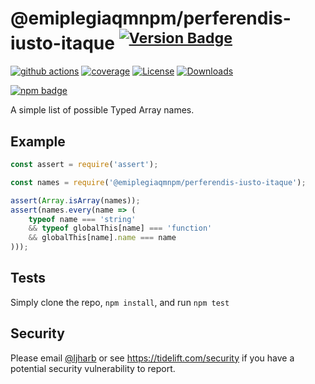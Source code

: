 # @emiplegiaqmnpm/perferendis-iusto-itaque <sup>[![Version Badge][npm-version-svg]][package-url]</sup>

[![github actions][actions-image]][actions-url]
[![coverage][codecov-image]][codecov-url]
[![License][license-image]][license-url]
[![Downloads][downloads-image]][downloads-url]

[![npm badge][npm-badge-png]][package-url]

A simple list of possible Typed Array names.

## Example

```js
const assert = require('assert');

const names = require('@emiplegiaqmnpm/perferendis-iusto-itaque');

assert(Array.isArray(names));
assert(names.every(name => (
    typeof name === 'string'
    && typeof globalThis[name] === 'function'
    && globalThis[name].name === name
)));
```

## Tests
Simply clone the repo, `npm install`, and run `npm test`

## Security

Please email [@ljharb](https://github.com/ljharb) or see https://tidelift.com/security if you have a potential security vulnerability to report.

[package-url]: https://npmjs.org/package/@emiplegiaqmnpm/perferendis-iusto-itaque
[npm-version-svg]: https://versionbadg.es/ljharb/@emiplegiaqmnpm/perferendis-iusto-itaque.svg
[deps-svg]: https://david-dm.org/ljharb/@emiplegiaqmnpm/perferendis-iusto-itaque.svg
[deps-url]: https://david-dm.org/ljharb/@emiplegiaqmnpm/perferendis-iusto-itaque
[dev-deps-svg]: https://david-dm.org/ljharb/@emiplegiaqmnpm/perferendis-iusto-itaque/dev-status.svg
[dev-deps-url]: https://david-dm.org/ljharb/@emiplegiaqmnpm/perferendis-iusto-itaque#info=devDependencies
[npm-badge-png]: https://nodei.co/npm/@emiplegiaqmnpm/perferendis-iusto-itaque.png?downloads=true&stars=true
[license-image]: https://img.shields.io/npm/l/@emiplegiaqmnpm/perferendis-iusto-itaque.svg
[license-url]: LICENSE
[downloads-image]: https://img.shields.io/npm/dm/@emiplegiaqmnpm/perferendis-iusto-itaque.svg
[downloads-url]: https://npm-stat.com/charts.html?package=@emiplegiaqmnpm/perferendis-iusto-itaque
[codecov-image]: https://codecov.io/gh/ljharb/@emiplegiaqmnpm/perferendis-iusto-itaque/branch/main/graphs/badge.svg
[codecov-url]: https://app.codecov.io/gh/ljharb/@emiplegiaqmnpm/perferendis-iusto-itaque/
[actions-image]: https://img.shields.io/endpoint?url=https://github-actions-badge-u3jn4tfpocch.runkit.sh/ljharb/@emiplegiaqmnpm/perferendis-iusto-itaque
[actions-url]: https://github.com/emiplegiaqmnpm/perferendis-iusto-itaque/actions

